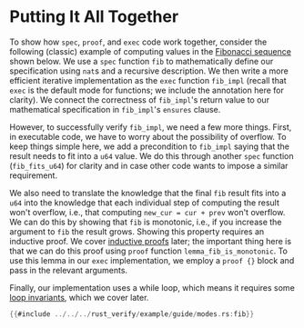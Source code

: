 # Putting It All Together

To show how `spec`, `proof`, and `exec` code work together, consider the following
(classic) example of computing values in the [Fibonacci sequence](https://en.wikipedia.org/wiki/Fibonacci_sequence)
shown below.
We use a `spec` function `fib` to mathematically define our specification using `nat`s
and a recursive description.  We then write a more efficient iterative implementation
as the `exec` function `fib_impl` (recall that `exec` is the default mode for functions;
we include the annotation here for clarity).  We connect the correctness of `fib_impl`'s
return value to our mathematical specification in `fib_impl`'s `ensures` clause.

However, to successfully verify `fib_impl`, we need a few more things.  First, in executable
code, we have to worry about the possibility of overflow.  To keep things simple here,
we add a precondition to `fib_impl` saying that the result needs to fit into a `u64` value.
We do this through another `spec` function (`fib_fits_u64`) for clarity and in case other
code wants to impose a similar requirement.

We also need to translate the knowledge that the final `fib` result fits into a `u64`
into the knowledge that each individual step of computing the result won't overflow,
i.e., that computing `new_cur = cur + prev` won't overflow.  We can do this by showing
that `fib` is monotonic, i.e., if you increase the argument to `fib` the result grows.
Showing this property requires an inductive proof.  We cover [inductive proofs](induction.md)
later; the important thing here is that we can do this proof using `proof` function
`lemma_fib_is_monotonic`.  To use this lemma in our `exec` implementation, we employ
a `proof {}` block and pass in the relevant arguments.  

Finally, our implementation uses a while loop, which means it requires some [loop invariants](while.md),
which we cover later.

```rust
{{#include ../../../rust_verify/example/guide/modes.rs:fib}}
```

